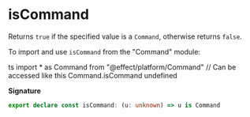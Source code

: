 # isCommand

Returns `true` if the specified value is a `Command`, otherwise returns
`false`.

To import and use `isCommand` from the "Command" module:

ts
import \* as Command from "@effect/platform/Command"
// Can be accessed like this
Command.isCommand
undefined

**Signature**

```ts
export declare const isCommand: (u: unknown) => u is Command
```
